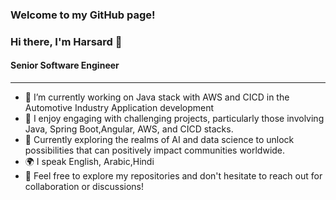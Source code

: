 ### Welcome to my GitHub page!

### Hi there, I'm Harsard 👋
#### Senior Software Engineer

***
- 📄 I’m currently working on Java stack with AWS and CICD  in the Automotive Industry Application development
- 🔭 I enjoy engaging with challenging projects, particularly those involving Java, Spring Boot,Angular, AWS, and CICD stacks.
- 🔎 Currently exploring the realms of AI and data science to unlock possibilities that can positively impact communities worldwide.
- 🌍 I speak English, Arabic,Hindi
- 💬 Feel free to explore my repositories and don't hesitate to reach out for collaboration or discussions!

<!--
**harsard/harsard** is a ✨ _special_ ✨ repository because its `README.md` (this file) appears on your GitHub profile.

Here are some ideas to get you started:

- 🔭 I’m currently working on ...
- 🌱 I’m currently learning ...
- 👯 I’m looking to collaborate on ...
- 🤔 I’m looking for help with ...
- 💬 Ask me about ...
- 😄 Pronouns: ...
- ⚡ Fun fact: ...
-->


